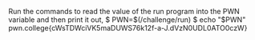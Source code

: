Run the commands to read the value of the run program into the PWN variable and then print it out,
$ PWN=$(/challenge/run)
$ echo "$PWN"
pwn.college{cWsTDWciVK5maDUWS76k12f-a-J.dVzN0UDL0ATO0czW}
